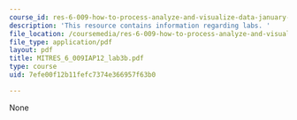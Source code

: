 ```yaml
---
course_id: res-6-009-how-to-process-analyze-and-visualize-data-january-iap-2012
description: 'This resource contains information regarding labs. '
file_location: /coursemedia/res-6-009-how-to-process-analyze-and-visualize-data-january-iap-2012/7efe00f12b11fefc7374e366957f63b0_MITRES_6_009IAP12_lab3b.pdf
file_type: application/pdf
layout: pdf
title: MITRES_6_009IAP12_lab3b.pdf
type: course
uid: 7efe00f12b11fefc7374e366957f63b0

---
```

None